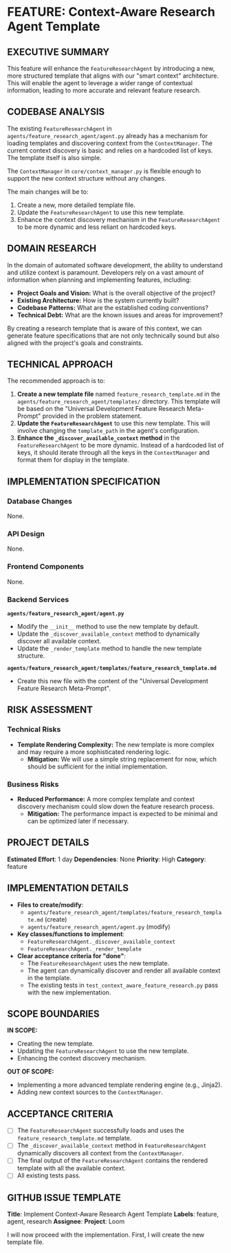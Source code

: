 # FEATURE: Context-Aware Research Agent Template

## EXECUTIVE SUMMARY
This feature will enhance the `FeatureResearchAgent` by introducing a new, more structured template that aligns with our "smart context" architecture. This will enable the agent to leverage a wider range of contextual information, leading to more accurate and relevant feature research.

## CODEBASE ANALYSIS
The existing `FeatureResearchAgent` in `agents/feature_research_agent/agent.py` already has a mechanism for loading templates and discovering context from the `ContextManager`. The current context discovery is basic and relies on a hardcoded list of keys. The template itself is also simple.

The `ContextManager` in `core/context_manager.py` is flexible enough to support the new context structure without any changes.

The main changes will be to:
1.  Create a new, more detailed template file.
2.  Update the `FeatureResearchAgent` to use this new template.
3.  Enhance the context discovery mechanism in the `FeatureResearchAgent` to be more dynamic and less reliant on hardcoded keys.

## DOMAIN RESEARCH
In the domain of automated software development, the ability to understand and utilize context is paramount. Developers rely on a vast amount of information when planning and implementing features, including:

*   **Project Goals and Vision:** What is the overall objective of the project?
*   **Existing Architecture:** How is the system currently built?
*   **Codebase Patterns:** What are the established coding conventions?
*   **Technical Debt:** What are the known issues and areas for improvement?

By creating a research template that is aware of this context, we can generate feature specifications that are not only technically sound but also aligned with the project's goals and constraints.

## TECHNICAL APPROACH
The recommended approach is to:

1.  **Create a new template file** named `feature_research_template.md` in the `agents/feature_research_agent/templates/` directory. This template will be based on the "Universal Development Feature Research Meta-Prompt" provided in the problem statement.
2.  **Update the `FeatureResearchAgent`** to use this new template. This will involve changing the `template_path` in the agent's configuration.
3.  **Enhance the `_discover_available_context` method** in the `FeatureResearchAgent` to be more dynamic. Instead of a hardcoded list of keys, it should iterate through all the keys in the `ContextManager` and format them for display in the template.

## IMPLEMENTATION SPECIFICATION
### Database Changes
None.

### API Design
None.

### Frontend Components
None.

### Backend Services
**`agents/feature_research_agent/agent.py`**
*   Modify the `__init__` method to use the new template by default.
*   Update the `_discover_available_context` method to dynamically discover all available context.
*   Update the `_render_template` method to handle the new template structure.

**`agents/feature_research_agent/templates/feature_research_template.md`**
*   Create this new file with the content of the "Universal Development Feature Research Meta-Prompt".

## RISK ASSESSMENT
### Technical Risks
*   **Template Rendering Complexity:** The new template is more complex and may require a more sophisticated rendering logic.
    *   **Mitigation:** We will use a simple string replacement for now, which should be sufficient for the initial implementation.

### Business Risks
*   **Reduced Performance:** A more complex template and context discovery mechanism could slow down the feature research process.
    *   **Mitigation:** The performance impact is expected to be minimal and can be optimized later if necessary.

## PROJECT DETAILS
**Estimated Effort**: 1 day
**Dependencies**: None
**Priority**: High
**Category**: feature

## IMPLEMENTATION DETAILS
*   **Files to create/modify**:
    *   `agents/feature_research_agent/templates/feature_research_template.md` (create)
    *   `agents/feature_research_agent/agent.py` (modify)
*   **Key classes/functions to implement**:
    *   `FeatureResearchAgent._discover_available_context`
    *   `FeatureResearchAgent._render_template`
*   **Clear acceptance criteria for "done"**:
    *   The `FeatureResearchAgent` uses the new template.
    *   The agent can dynamically discover and render all available context in the template.
    *   The existing tests in `test_context_aware_feature_research.py` pass with the new implementation.

## SCOPE BOUNDARIES
**IN SCOPE:**
*   Creating the new template.
*   Updating the `FeatureResearchAgent` to use the new template.
*   Enhancing the context discovery mechanism.

**OUT OF SCOPE:**
*   Implementing a more advanced template rendering engine (e.g., Jinja2).
*   Adding new context sources to the `ContextManager`.

## ACCEPTANCE CRITERIA
*   [ ] The `FeatureResearchAgent` successfully loads and uses the `feature_research_template.md` template.
*   [ ] The `_discover_available_context` method in `FeatureResearchAgent` dynamically discovers all context from the `ContextManager`.
*   [ ] The final output of the `FeatureResearchAgent` contains the rendered template with all the available context.
*   [ ] All existing tests pass.

## GITHUB ISSUE TEMPLATE
**Title**: Implement Context-Aware Research Agent Template
**Labels**: feature, agent, research
**Assignee**:
**Project**: Loom

I will now proceed with the implementation. First, I will create the new template file.